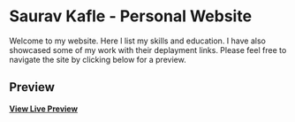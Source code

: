 # Saurav Kafle - Personal Website
Welcome to my website.
Here I list my skills and education.
I have also showcased some of my work with their deplayment links.
Please feel free to navigate the site by clicking below for a preview.

## Preview

**[View Live Preview](https://kaflesaurav.github.io/)**
